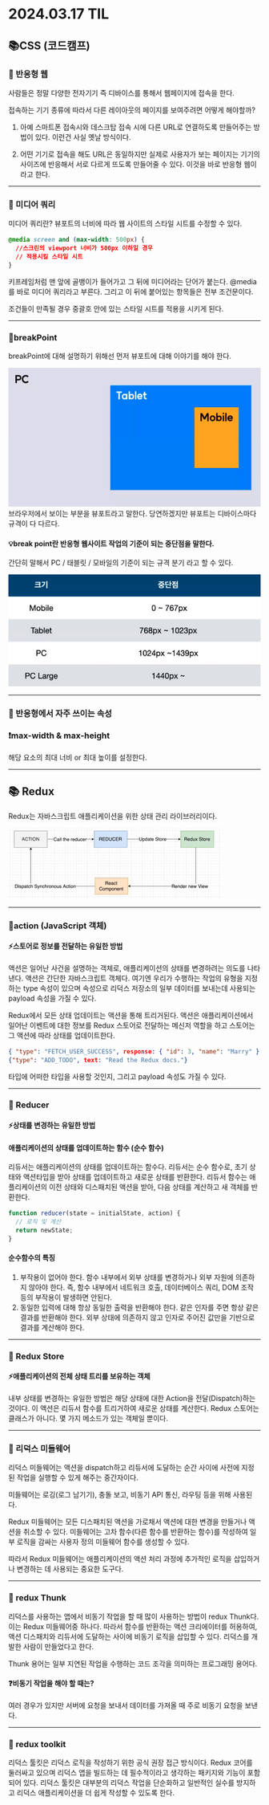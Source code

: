 # 2024.03.17 TIL

## 📚CSS (코드캠프)

### 🚨 반응형 웹

사람들은 정말 다양한 전자기기 즉 디바이스를 통해서 웹페이지에 접속을 한다.

접속하는 기기 종류에 따라서 다른 레이아웃의 페이지를 보여주려면 어떻게 해야할까?

1. 아예 스마트폰 접속시와 데스크탑 접속 시에 다른 URL로 연결하도록 만들어주는 방법이 있다. 이런건 사실 옛날 방식이다.

2. 어떤 기기로 접속을 해도 URL은 동일하지만 실제로 사용자가 보는 페이지는 기기의 사이즈에 반응해서 서로 다르게 뜨도록 만들어줄 수 있다. 이것을 바로 반응형 웹이라고 한다.

---

### 🚨 미디어 쿼리

미디어 쿼리란? 뷰포트의 너비에 따라 웹 사이트의 스타일 시트를 수정할 수 있다.

```css
@media screen and (max-width: 500px) {
  //스크린의 viewport 너비가 500px 이하일 경우
  // 적용시킬 스타일 시트
}
```

키프레임처럼 맨 앞에 골뱅이가 들어가고 그 뒤에 미디어라는 단어가 붙는다. @media를 바로 미디어 쿼리라고 부른다. 그리고 이 뒤에 붙어있는 항목들은 전부 조건문이다.

조건들이 만족될 경우 중괄호 안에 있는 스타일 시트를 적용을 시키게 된다.

---

### 🚨breakPoint

breakPoint에 대해 설명하기 위해선 먼저 뷰포트에 대해 이야기를 해야 한다.

![alt text](./img/image59.png)
브라우저에서 보이는 부분을 뷰포트라고 말한다. 당연하겠지만 뷰포트는 디바이스마다 규격이 다 다르다.

#### 💡break point란 반응형 웹사이트 작업의 기준이 되는 중단점을 말한다.

간단히 말해서 PC / 태블릿 / 모바일의 기준이 되는 규격 분기 라고 할 수 있다.

![alt text](./img/image60.png)

---

### 🚨 반응형에서 자주 쓰이는 속성

### ❗️max-width & max-height

해당 요소의 최대 너비 or 최대 높이를 설정한다.

---

## 📚 Redux

Redux는 자바스크립트 애플리케이션을 위한 상태 관리 라이브러리이다.

![alt text](./img/image61.png)

---

### 🚨action (JavaScript 객체)

#### ⚡️스토어로 정보를 전달하는 유일한 방법

액션은 일어난 사건을 설명하는 객체로, 애플리케이션의 상태를 변경하려는 의도를 나타낸다. 액션은 간단한 자바스크립트 객체다. 여기엔 우리가 수행하는 작업의 유형을 지정하는 type 속성이 있으며 속성으로 리덕스 저장소의 일부 데이터를 보내는데 사용되는 payload 속성을 가질 수 있다.

Redux에서 모든 상태 업데이트는 액션을 통해 트리거된다. 액션은 애플리케이션에서 일어난 이벤트에 대한 정보를 Redux 스토어로 전달하는 메신저 역할을 하고 스토어는 그 액션에 따라 상태를 업데이트한다.

```json
{ "type": "FETCH_USER_SUCCESS", response: { "id": 3, "name": "Marry" } }
{"type": "ADD_TODO", text: "Read the Redux docs."}
```

타입에 어떠한 타입을 사용할 것인지, 그리고 payload 속성도 가질 수 있다.

---

### 🚨 Reducer

#### ⚡️상태를 변경하는 유일한 방법

#### 애플리케이션의 상태를 업데이트하는 함수 (순수 함수)

리듀서는 애플리케이션의 상태를 업데이트하는 함수다. 리듀서는 순수 함수로, 초기 상태와 액션타입을 받아 상태를 업데이트하고 새로운 상태를 반환한다. 리듀서 함수는 애플리케이션의 이전 상태와 디스패치된 액션을 받아, 다음 상태를 계산하고 새 객체를 반환한다.

```js
function reducer(state = initialState, action) {
  // 로직 및 계산
  return newState;
}
```

#### 순수함수의 특징

1. 부작용이 없어야 한다. 함수 내부에서 외부 상태를 변경하거나 외부 자원에 의존하지 않아야 한다. 즉, 함수 내부에서 네트워크 호출, 데이터베이스 쿼리, DOM 조작 등의 부작용이 발생하면 안된다.
2. 동일한 입력에 대해 항상 동일한 출력을 반환해야 한다. 같은 인자를 주면 항상 같은 결과를 반환해야 한다. 외부 상태에 의존하지 않고 인자로 주어진 값만을 기반으로 결과를 계산해야 한다.

---

### 🚨 Redux Store

#### ⚡️애플리케이션의 전체 상태 트리를 보유하는 객체

내부 상태를 변경하는 유일한 방법은 해당 상태에 대한 Action을 전달(Dispatch)하는 것이다. 이 액션은 리듀서 함수를 트리거하여 새로운 상태를 계산한다. Redux 스토어는 클래스가 아니다. 몇 가지 메소드가 있는 객체일 뿐이다.

---

### 🚨 리덕스 미들웨어

리덕스 미들웨어는 액션을 dispatch하고 리듀서에 도달하는 순간 사이에 사전에 지정된 작업을 실행할 수 있게 해주는 중간자이다.

미들웨어는 로깅(로그 남기기), 충돌 보고, 비동기 API 통신, 라우팅 등을 위해 사용된다.

Redux 미들웨어는 모든 디스패치된 액션을 가로채서 액션에 대한 변경을 만들거나 액션을 취소할 수 있다. 미들웨어는 고차 함수(다른 함수를 반환하는 함수)를 작성하여 일부 로직을 감싸는 사용자 정의 미들웨어 함수를 생성할 수 있다.

따라서 Redux 미들웨어는 애플리케이션의 액션 처리 과정에 추가적인 로직을 삽입하거나 변경하는 데 사용되는 중요한 도구다.

---

### 🚨 redux Thunk

리덕스를 사용하는 앱에서 비동기 작업을 할 때 많이 사용하는 방법이 redux Thunk다. 이는 Redux 미들웨어중 하나다. 따라서 함수를 반환하는 액션 크리에이터를 허용하여, 액션 디스패치와 리듀서에 도달하는 사이에 비동기 로직을 삽입할 수 있다. 리덕스를 개발한 사람이 만들었다고 한다.

Thunk 용어는 일부 지연된 작업을 수행하는 코드 조각을 의미하는 프로그래밍 용어다.

#### ❓비동기 작업을 해야 할 때는?

여러 경우가 있지만 서버에 요청을 보내서 데이터를 가져올 때 주로 비동기 요청을 보낸다.

---

### 🚨 redux toolkit

리덕스 툴킷은 리덕스 로직을 작성하기 위한 공식 권장 접근 방식이다. Redux 코어를 둘러싸고 있으며 리덕스 앱을 빌드하는 데 필수적이라고 생각하는 패키지와 기능이 포함되어 있다. 리덕스 툴킷은 대부분의 리덕스 작업을 단순화하고 일반적인 실수를 방지하고 리덕스 애플리케이션을 더 쉽게 작성할 수 있도록 한다.
